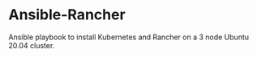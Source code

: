 # Ansible-Rancher
Ansible playbook to install Kubernetes and Rancher on a 3 node Ubuntu 20.04 cluster.
